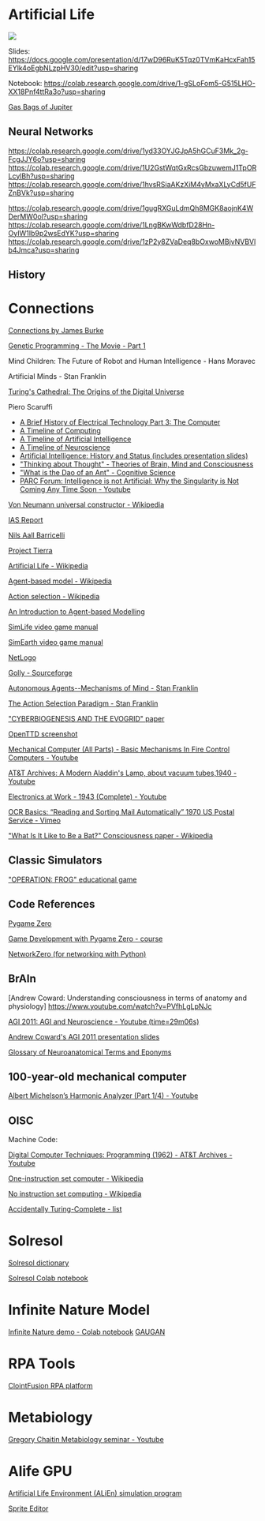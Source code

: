 # Artificial Life

<img src="https://forums.civfanatics.com/attachments/menagerie-gif.45103/">


Slides: https://docs.google.com/presentation/d/17wD96RuK5Tqz0TVmKaHcxFah15EYlk4oEgbNLzpHV30/edit?usp=sharing

Notebook: https://colab.research.google.com/drive/1-gSLoFom5-G515LHO-XX18Pnf4ttRa3o?usp=sharing


[Gas Bags of Jupiter](https://www.centauri-dreams.org/2009/02/25/edwin-salpeter-and-the-gasbags-of-jupiter/)

## Neural Networks
https://colab.research.google.com/drive/1yd33OYJGJpA5hGCuF3Mk_2g-FcgJJY6o?usp=sharing
https://colab.research.google.com/drive/1U2GstWqtGxRcsGbzuwemJ1TpORLcylBh?usp=sharing
https://colab.research.google.com/drive/1hvsRSiaAKzXiM4yMxaXLyCd5fUFZnBVk?usp=sharing

https://colab.research.google.com/drive/1gugRXGuLdmQh8MGK8aojnK4WDerMW0ol?usp=sharing
https://colab.research.google.com/drive/1LngBKwWdbfD28Hn-OyIW1Ib9p2wsEdYK?usp=sharing
https://colab.research.google.com/drive/1zP2y8ZVaDeq8bOxwoMBjvNVBVlb4Jmca?usp=sharing


## History

# Connections
[Connections by James Burke](https://archive.org/details/ConnectionsByJamesBurke)

[Genetic Programming - The Movie - Part 1](https://www.youtube.com/watch?v=tTMpKrKkYXo)

Mind Children: The Future of Robot and Human Intelligence - Hans Moravec

Artificial Minds - Stan Franklin

[Turing's Cathedral: The Origins of the Digital Universe](https://www.youtube.com/watch?v=stSm1cvwnO0)

Piero Scaruffi
* [A Brief History of Electrical Technology Part 3: The Computer](https://www.scaruffi.com/science/elec3.html)
* [A Timeline of Computing](https://www.scaruffi.com/politics/computing.html)
* [A Timeline of Artificial Intelligence](https://www.scaruffi.com/mind/ai.pdf)
* [A Timeline of Neuroscience](https://www.scaruffi.com/mind/ns.html)
* [Artificial Intelligence: History and Status (includes presentation slides)](https://www.scaruffi.com/singular/slides.html)
* ["Thinking about Thought" - Theories of Brain, Mind and Consciousness](https://www.scaruffi.com/univ/slides.html)
* ["What is the Dao of an Ant" - Cognitive Science](https://www.scaruffi.com/know/whatisthe/index.html)
* [PARC Forum: Intelligence is not Artificial: Why the Singularity is Not Coming Any Time Soon - Youtube](https://www.youtube.com/watch?v=te03akBJw1s)

[Von Neumann universal constructor - Wikipedia](https://en.wikipedia.org/wiki/Von_Neumann_universal_constructor)

[IAS Report](https://www.ias.edu/sites/default/files/library/pdfs/ecp/finalreportoncon00inst.pdf)

[Nils Aall Barricelli](http://cultureandcommunication.org/galloway/pdf/Galloway-Creative_Evolution-Cabinet_Magazine.pdf)

[Project Tierra](https://www.youtube.com/watch?v=Wl5rRGVD0QI)

[Artificial Life - Wikipedia](https://en.wikipedia.org/wiki/Artificial_life)

[Agent-based model - Wikipedia](https://en.wikipedia.org/wiki/Agent-based_model)

[Action selection - Wikipedia](https://en.wikipedia.org/wiki/Action_selection)

[An Introduction to Agent-based Modelling](https://github.com/williamedwardhahn/ComplexSystems/blob/main/Agent_Based_Models.pdf)

[SimLife video game manual](https://www.gamesdatabase.org/Media/SYSTEM/Microsoft_DOS//Manual/formated/SimLife.pdf)

[SimEarth video game manual](https://oldgamesdownload.com/wp-content/uploads/SimEarth-Manual-DOS.pdf)

[NetLogo](https://ccl.northwestern.edu/netlogo/)

[Golly - Sourceforge](http://golly.sourceforge.net/)

[Autonomous Agents--Mechanisms of Mind - Stan Franklin](https://web.archive.org/web/20061007063933/http://www.msci.memphis.edu/~franklin/aagents.html)

[The Action Selection Paradigm - Stan Franklin](https://web.archive.org/web/20061009021508/http://www.msci.memphis.edu/~franklin/paradigm.html)

["CYBERBIOGENESIS AND THE EVOGRID" paper](https://digitalspace.com/damer.com/writings/doctoral/11-12-BruceDamer-GENES-FINAL-figures.pdf)

[OpenTTD screenshot](https://www.openttd.org/screenshots/1.3-realgrowth.html)

[Mechanical Computer (All Parts) - Basic Mechanisms In Fire Control Computers - Youtube](https://www.youtube.com/watch?v=s1i-dnAH9Y4)

[AT&T Archives: A Modern Aladdin's Lamp, about vacuum tubes,1940 - Youtube](https://www.youtube.com/watch?v=_-JzxX75oYc)

[Electronics at Work - 1943 (Complete) - Youtube](https://www.youtube.com/watch?v=hwutHPYGgfU)

[OCR Basics: “Reading and Sorting Mail Automatically” 1970 US Postal Service - Vimeo](https://vimeo.com/343839972)

["What Is It Like to Be a Bat?" Consciousness paper - Wikipedia](https://en.wikipedia.org/wiki/What_Is_It_Like_to_Be_a_Bat%3F)

## Classic Simulators
["OPERATION: FROG" educational game](https://www.myabandonware.com/game/operation-frog-3ds/play-3ds)

## Code References
[Pygame Zero](https://pygame-zero.readthedocs.io/en/stable/resources.html)

[Game Development with Pygame Zero - course](https://aposteriori.trinket.io/game-development-with-pygame-zero#/intermediate-level/intermediate-course)

[NetworkZero (for networking with Python)](https://networkzero.readthedocs.io/en/latest/usage.html#examples)


## BrAIn

[Andrew Coward: Understanding consciousness in terms of anatomy and physiology] https://www.youtube.com/watch?v=PVfhLgLpNJc

[AGI 2011: AGI and Neuroscience - Youtube (time=29m06s)](https://youtu.be/tNfP4vqE0No?t=1746)

[Andrew Coward's AGI 2011 presentation slides](http://agi-conf.org/2011/wp-content/uploads/2009/06/CowardNeuroscienceTrackAGI2011.pdf)

[Glossary of Neuroanatomical Terms and Eponyms](https://instruct.uwo.ca/anatomy/530/NeurGlos.pdf)

## 100-year-old mechanical computer
[Albert Michelson’s Harmonic Analyzer (Part 1/4) - Youtube](https://www.youtube.com/watch?v=NAsM30MAHLg)


## OISC

Machine Code: 

[Digital Computer Techniques: Programming (1962) - AT&T Archives - Youtube](https://www.youtube.com/watch?v=dFZecokdHLo)

[One-instruction set computer - Wikipedia](https://en.wikipedia.org/wiki/One-instruction_set_computer)

[No instruction set computing - Wikipedia](https://en.wikipedia.org/wiki/No_instruction_set_computing)

[Accidentally Turing-Complete - list](https://beza1e1.tuxen.de/articles/accidentally_turing_complete.html)

# Solresol
[Solresol dictionary](https://docs.google.com/spreadsheets/d/1k2gLT9EhjLrTN9moMVr5Ssk58aHKmAkGoHche49oseQ/edit?usp=sharing)

[Solresol Colab notebook](https://colab.research.google.com/drive/14FU689TeAWEL1fr7a-m64qR1ttSKWC7B?usp=sharing)

# Infinite Nature Model
[Infinite Nature demo - Colab notebook](https://colab.research.google.com/drive/1xB0MozWR3sp22OmB4FIDH0Hk5pkjSP0M?usp=sharing)
[GAUGAN](https://colab.research.google.com/drive/1egS5lLBfUZ1LdlGK1VwlZPY6i2x1n_hs?usp=sharing)

# RPA Tools
[ClointFusion RPA platform](https://github.com/ClointFusion/ClointFusion)

# Metabiology
[Gregory Chaitin Metabiology seminar - Youtube](https://www.youtube.com/watch?v=MGxXPkxJfE0)

# Alife GPU
[Artificial Life Environment (ALiEn) simulation program](https://github.com/chrxh/alien)

[Sprite Editor](https://www.piskelapp.com/p/create/sprite)
